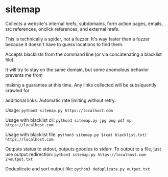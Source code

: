 # sitemap
Collects a website's internal hrefs, subdomains, form action pages, emails, src references, onclick references, and external hrefs.


This is technically a spider, not a fuzzer. It's way faster than a fuzzer because it doesn't have to guess locations to find them.

Accepts blacklists from the command line (or via concatenating a blacklist file).

It will try to stay on the same domain, but some anomolous behavior prevents me from

making a guarantee at this time. Any links collected will be subsiquently crawled for

additional links. Automatic rate limiting without retry.

Usage: ```python3 sitemap.py https://localhost.com```

Usage with blacklist cli: ```python3 sitemap.py jpg png pdf mp https://localhost.com```

Usage with blacklist file: ```python3 sitemap.py $(cat blacklist.txt) https://localhost.com```

Outputs status to stdout, outputs goodies to stderr. To output to a file, just use output redirection:
```python3 sitemap.py https://localhost.com 2>output.txt```


Deduplicate and sort output file:
```python3 deduplicate.py output.txt```
